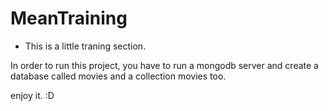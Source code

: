# MeanTraining
- This is a little traning section.

In order to run this project, you have to run a mongodb server and create a database called movies and a collection movies too.

enjoy it. :D
